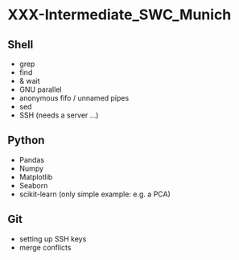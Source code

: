 # XXX-Intermediate_SWC_Munich

## Shell

- grep
- find
- & wait
- GNU parallel
- anonymous fifo / unnamed pipes
- sed
- SSH (needs a server ...)

## Python

- Pandas
- Numpy 
- Matplotlib
- Seaborn
- scikit-learn (only simple example: e.g. a PCA)

## Git

- setting up SSH keys
- merge conflicts
